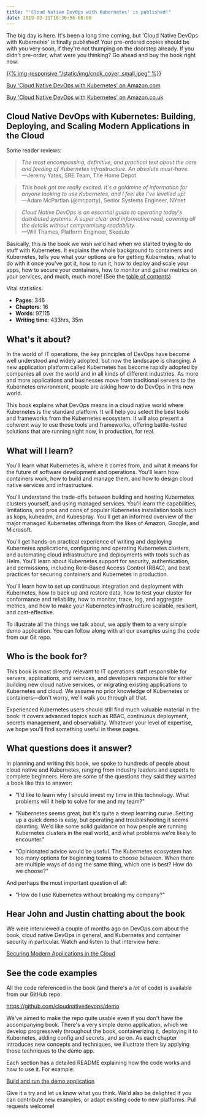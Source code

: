 ```yaml
---
title: "'Cloud Native DevOps with Kubernetes' is published!"
date: 2019-03-11T10:36:56-08:00
---
```


The big day is here. It's been a long time coming, but 'Cloud Native DevOps with Kubernetes' is finally published! Your pre-ordered copies should be with you very soon, if they're not thumping on the doorstep already. If you didn't pre-order, what were you thinking? Go ahead and buy the book right now:

[{{% img-responsive "/static/img/cndk_cover_small.jpeg" %}}](https://amzn.to/2PEPTjc)

[Buy 'Cloud Native DevOps with Kubernetes' on Amazon.com](https://amzn.to/2PEPTjc)

[Buy 'Cloud Native DevOps with Kubernetes' on Amazon.co.uk](https://amzn.to/2PGkZa0)

## Cloud Native DevOps with Kubernetes: Building, Deploying, and Scaling Modern Applications in the Cloud

Some reader reviews:

> _The most encompassing, definitive, and practical text about the care and feeding of Kubernetes infrastructure. An absolute must-have._<br>
> —Jeremy Yates, SRE Team, The Home Depot

> _This book got me really excited. It's a goldmine of information for anyone looking to use Kubernetes, and I feel like I've levelled up!_<br>
> —Adam McPartlan (@mcparty), Senior Systems Engineer, NYnet

> _Cloud Native DevOps is an essential guide to operating today's distributed systems. A super clear and informative read, covering all the details without compromising readability._<br>
—Will Thames, Platform Engineer, Skedulo

Basically, this is the book we wish we'd had when we started trying to do stuff with Kubernetes. It explains the whole background to containers and Kubernetes, tells you what your options are for getting Kubernetes, what to do with it once you've got it, how to run it, how to deploy and scale your apps, how to secure your containers, how to monitor and gather metrics on your services, and much, much more! (See the [table of contents](/posts/2018-12-30-whats-in-the-book/))

Vital statistics:

* **Pages**: 346
* **Chapters**: 16
* **Words**: 97,115
* **Writing time**: 433hrs, 35m

<!--more-->

## What's it about?

In the world of IT operations, the key principles of DevOps have become well understood and widely adopted, but now the landscape is changing. A new application platform called Kubernetes has become rapidly adopted by companies all over the world and in all kinds of different industries. As more and more applications and businesses move from traditional servers to the Kubernetes environment, people are asking how to do DevOps in this new world.

This book explains what DevOps means in a cloud native world where Kubernetes is the standard platform. It will help you select the best tools and frameworks from the Kubernetes ecosystem. It will also present a coherent way to use those tools and frameworks, offering battle-tested solutions that are running right now, in production, for real.

## What will I learn?

You'll learn what Kubernetes is, where it comes from, and what it means for the future of software development and operations. You'll learn how containers work, how to build and manage them, and how to design cloud native services and infrastructure.

You'll understand the trade-offs between building and hosting Kubernetes clusters yourself, and using managed services. You'll learn the capabilities, limitations, and pros and cons of popular Kubernetes installation tools such as kops, kubeadm, and Kubespray. You'll get an informed overview of the major managed Kubernetes offerings from the likes of Amazon, Google, and Microsoft.

You'll get hands-on practical experience of writing and deploying Kubernetes applications, configuring and operating Kubernetes clusters, and automating cloud infrastructure and deployments with tools such as Helm. You'll learn about Kubernetes support for security, authentication, and permissions, including Role-Based Access Control (RBAC), and best practices for securing containers and Kubernetes in production.

You'll learn how to set up continuous integration and deployment with Kubernetes, how to back up and restore data, how to test your cluster for conformance and reliability, how to monitor, trace, log, and aggregate metrics, and how to make your Kubernetes infrastructure scalable, resilient, and cost-effective.

To illustrate all the things we talk about, we apply them to a very simple demo application. You can follow along with all our examples using the code from our Git repo.

## Who is the book for?

This book is most directly relevant to IT operations staff responsible for servers, applications, and services, and developers responsible for either building new cloud native services, or migrating existing applications to Kubernetes and cloud. We assume no prior knowledge of Kubernetes or containers—don't worry, we'll walk you through all that.

Experienced Kubernetes users should still find much valuable material in the book: it covers advanced topics such as RBAC, continuous deployment, secrets management, and observability. Whatever your level of expertise, we hope you'll find something useful in these pages.

## What questions does it answer?

In planning and writing this book, we spoke to hundreds of people about cloud native and Kubernetes, ranging from industry leaders and experts to complete beginners. Here are some of the questions they said they wanted a book like this to answer:

* "I'd like to learn why I should invest my time in this technology. What problems will it help to solve for me and my team?"

* "Kubernetes seems great, but it's quite a steep learning curve. Setting up a quick demo is easy, but operating and troubleshooting it seems daunting. We'd like some solid guidance on how people are running Kubernetes clusters in the real world, and what problems we're likely to encounter."

* "Opinionated advice would be useful. The Kubernetes ecosystem has too many options for beginning teams to choose between. When there are multiple ways of doing the same thing, which one is best? How do we choose?"

And perhaps the most important question of all:

* "How do I use Kubernetes without breaking my company?"

## Hear John and Justin chatting about the book

We were interviewed a couple of months ago on DevOps.com about the book, cloud native DevOps in general, and Kubernetes and container security in particular. Watch and listen to that interview here:

[Securing Modern Applications in the Cloud](/posts/2018-12-08-securing-modern-applications/)

## See the code examples

All the code referenced in the book (and there's a _lot_ of code) is available from our GitHub repo:

https://github.com/cloudnativedevops/demo

We've aimed to make the repo quite usable even if you don't have the accompanying book. There's a very simple demo application, which we develop progressively throughout the book, containerizing it, deploying it to Kubernetes, adding config and secrets, and so on. As each chapter introduces new concepts and techniques, we illustrate them by applying those techniques to the demo app.

Each section has a detailed README explaining how the code works and how to use it. For example:

[Build and run the demo application](https://github.com/cloudnativedevops/demo/tree/master/hello)

Give it a try and let us know what you think. We'd also be delighted if you can contribute new examples, or adapt existing code to new platforms. Pull requests welcome!